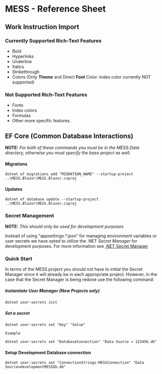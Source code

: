 # MESS - Reference Sheet

## Work Instruction Import

### Currently Supported Rich-Text Features
* Bold
* Hyperlinks
* Underline
* Italics
* Strikethrough
* Colors (Only **Theme** and Direct **Font** Color. Index color currently NOT supported)

### Not Supported Rich-Text Features
* Fonts
* Index colors
* Formulas
* Other more specific features.

## EF Core (Common Database Interactions)
**NOTE:** *For both of these commands you must be in the MESS.Data directory, otherwise you must specify the base project as well.*
#### Migrations
```shell
dotnet ef migrations add "MIGRATION_NAME" --startup-project ..\MESS.Blazor\MESS.Blazor.csproj
```

#### Updates
```shell
dotnet ef database update --startup-project ..\MESS.Blazor\MESS.Blazor.csproj
```


### Secret Management 
**NOTE:** *This should only be used for development purposes*

Instead of using "appsettings.*.json" for managing environment variables or user secrets
we have opted to utilize the .NET *Secret Manager* for development purposes.
For more information see [.NET Secret Manager](https://learn.microsoft.com/en-us/aspnet/core/security/app-secrets?view=aspnetcore-9.0&tabs=linux)

### Quick Start
In terms of the MESS project you should not have to initial the Secret Manager since it will
already be in each appropriate project. However, in the case that the Secret Manager is being
redone use the following command:


##### Instantiate User Manager (New Projects only)
```shell
dotnet user-secrets init
```

##### Set a secret
```shell
dotnet user-secrets set "Key" "Value"

Example

dotnet user-secrets set "DatabaseConnection" "Data Source = 123456.db"

```

#### Setup Development Database connection
```shell
dotnet user-secrets set "ConnectionStrings:MESSConnection" "Data Source=developmentMESSDb.db"
```